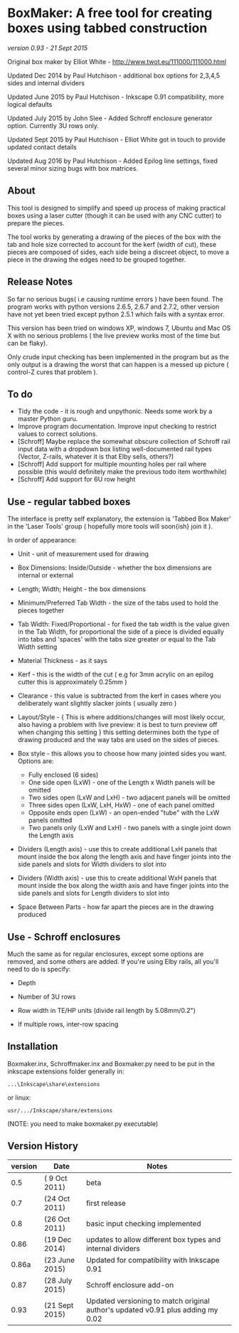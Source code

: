 # BoxMaker: A free tool for creating boxes using tabbed construction

_version 0.93 - 21 Sept 2015_

Original box maker by Elliot White - http://www.twot.eu/111000/111000.html

Updated Dec 2014 by Paul Hutchison - additional box options for 2,3,4,5 sides and internal dividers

Updated June 2015 by Paul Hutchison - Inkscape 0.91 compatibility, more logical defaults

Updated July 2015 by John Slee - Added Schroff enclosure generator option. Currently 3U rows only.

Updated Sept 2015 by Paul Hutchison - Elliot White got in touch to provide updated contact details

Updated Aug 2016 by Paul Hutchison - Added Epilog line settings, fixed several minor sizing bugs with box matrices.

## About
 This tool is designed to simplify and speed up process of making practical boxes using a laser cutter (though it can be used with any CNC cutter) to prepare the pieces.

 The tool works by generating a drawing of the pieces of the box with the tab and hole size corrected to account for the kerf (width of cut), these pieces are composed of sides, each side being a discreet object, to move a piece in the drawing the edges need to be grouped together.

## Release Notes
 So far no serious bugs( i.e causing runtime errors ) have been found. The program works with python versions 2.6.5, 2.6.7 and 2.7.2, other version have not yet been tried except python 2.5.1 which fails with a syntax error.

This version has been tried on windows XP, windows 7, Ubuntu and Mac OS X with no serious problems ( the live preview works most of the time but can be flaky).

 Only crude input checking has been implemented in the program but as the only output is a drawing the worst that can happen is a messed up picture ( control-Z cures that problem ).

## To do
* Tidy the code - it is rough and unpythonic.  Needs some work by a master Python guru.
* Improve program documentation. Improve input checking to restrict values to correct solutions.
* [Schroff] Maybe replace the somewhat obscure collection of Schroff rail input data with a dropdown box listing well-documented rail types (Vector, Z-rails, whatever it is that Elby sells, others?)
* [Schroff] Add support for multiple mounting holes per rail where possible (this would definitely make the previous todo item worthwhile)
* [Schroff] Add support for 6U row height

## Use - regular tabbed boxes
 The interface is pretty self explanatory, the extension is 'Tabbed Box Maker' in the 'Laser Tools' group ( hopefully more tools will soon{ish} join it ).

In order of appearance:

* Unit - unit of measurement used for drawing

* Box Dimensions: Inside/Outside - whether the box dimensions are internal or external

* Length; Width; Height - the box dimensions

* Minimum/Preferred Tab Width - the size of the tabs used to hold the pieces together

* Tab Width: Fixed/Proportional - for fixed the tab width is the value given in the Tab
                                 Width, for proportional the side of a piece is divided 
                                 equally into tabs and 'spaces' with the tabs size 
                                 greater or equal to the Tab Width setting

* Material Thickness - as it says
 
* Kerf - this is the width of the cut ( e.g for 3mm acrylic on an epilog cutter this is
        approximately 0.25mm )

* Clearance - this value is subtracted from the kerf in cases where you deliberately want
             slightly slacker joints ( usually zero )

* Layout/Style - { This is where additions/changes will most likely occur, also having a
                problem with live preview: it is best to turn preview off when changing this 
                setting }
                this setting determines both the type of drawing produced and the way tabs
                are used on the sides of pieces.

* Box style - this allows you to choose how many jointed sides you want. Options are:
    * Fully enclosed (6 sides)
    * One side open (LxW) - one of the Length x Width panels will be omitted
    * Two sides open (LxW and LxH) - two adjacent panels will be omitted
    * Three sides open (LxW, LxH, HxW) - one of each panel omitted
    * Opposite ends open (LxW) - an open-ended "tube" with the LxW panels omitted
    * Two panels only (LxW and LxH) - two panels with a single joint down the Length axis
 

			
* Dividers (Length axis) - use this to create additional LxH panels that mount inside the box 
						 along the length axis and have finger joints into the side panels
						 and slots for Width dividers to slot into
				
* Dividers (Width axis) - use this to create additional WxH panels that mount inside the box 
						 along the width axis and have finger joints into the side panels
						 and slots for Length dividers to slot into
				
* Space Between Parts - how far apart the pieces are in the drawing produced

## Use - Schroff enclosures

Much the same as for regular enclosures, except some options are removed, and some others are added. If you're using Elby rails, all you'll need to do is specify:

* Depth

* Number of 3U rows

* Row width in TE/HP units (divide rail length by 5.08mm/0.2")

* If multiple rows, inter-row spacing

## Installation
Boxmaker.inx, Schroffmaker.inx and Boxmaker.py need to be put in the inkscape extensions folder  generally in: 

   `...\Inkscape\share\extensions `

or linux:

   `usr/.../Inkscape/share/extensions`

(NOTE: you need to make boxmaker.py executable)

## Version History
version | Date | Notes
--------|------|--------
0.5  | ( 9 Oct 2011) | beta
0.7  | (24 Oct 2011) | first release
0.8  | (26 Oct 2011) | basic input checking implemented
0.86 | (19 Dec 2014) | updates to allow different box types and internal dividers
0.86a | (23 June 2015) | Updated for compatibility with Inkscape 0.91
0.87 | (28 July 2015) | Schroff enclosure add-on
0.93 | (21 Sept 2015) | Updated versioning to match original author's updated v0.91 plus adding my 0.02 
